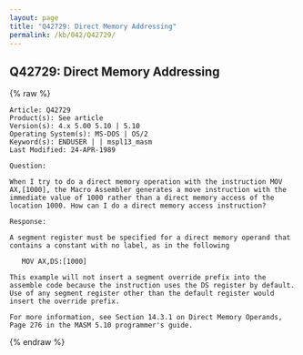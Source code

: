 ```yaml
---
layout: page
title: "Q42729: Direct Memory Addressing"
permalink: /kb/042/Q42729/
---
```


## Q42729: Direct Memory Addressing

{% raw %}

	Article: Q42729
	Product(s): See article
	Version(s): 4.x 5.00 5.10 | 5.10
	Operating System(s): MS-DOS | OS/2
	Keyword(s): ENDUSER | | mspl13_masm
	Last Modified: 24-APR-1989
	
	Question:
	
	When I try to do a direct memory operation with the instruction MOV
	AX,[1000], the Macro Assembler generates a move instruction with the
	immediate value of 1000 rather than a direct memory access of the
	location 1000. How can I do a direct memory access instruction?
	
	Response:
	
	A segment register must be specified for a direct memory operand that
	contains a constant with no label, as in the following
	
	   MOV AX,DS:[1000]
	
	This example will not insert a segment override prefix into the
	assemble code because the instruction uses the DS register by default.
	Use of any segment register other than the default register would
	insert the override prefix.
	
	For more information, see Section 14.3.1 on Direct Memory Operands,
	Page 276 in the MASM 5.10 programmer's guide.

{% endraw %}
